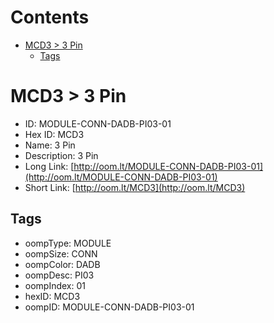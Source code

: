 



Contents
========

* [MCD3 > 3 Pin](#mcd3--3-pin)
	* [Tags](#tags)

# MCD3 > 3 Pin

- ID: MODULE-CONN-DADB-PI03-01
- Hex ID: MCD3
- Name: 3 Pin
- Description: 3 Pin
- Long Link: [http://oom.lt/MODULE-CONN-DADB-PI03-01](http://oom.lt/MODULE-CONN-DADB-PI03-01)
- Short Link: [http://oom.lt/MCD3](http://oom.lt/MCD3)

## Tags

- oompType: MODULE
- oompSize: CONN
- oompColor: DADB
- oompDesc: PI03
- oompIndex: 01
- hexID: MCD3
- oompID: MODULE-CONN-DADB-PI03-01
